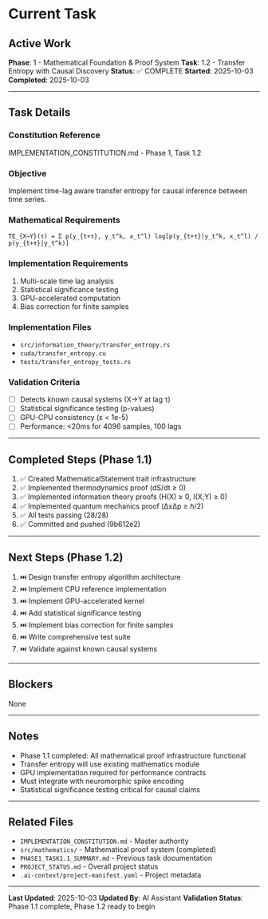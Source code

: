 # Current Task

## Active Work

**Phase**: 1 - Mathematical Foundation & Proof System
**Task**: 1.2 - Transfer Entropy with Causal Discovery
**Status**: ✅ COMPLETE
**Started**: 2025-10-03
**Completed**: 2025-10-03

---

## Task Details

### Constitution Reference
IMPLEMENTATION_CONSTITUTION.md - Phase 1, Task 1.2

### Objective
Implement time-lag aware transfer entropy for causal inference between time series.

### Mathematical Requirements
```
TE_{X→Y}(τ) = Σ p(y_{t+τ}, y_t^k, x_t^l) log[p(y_{t+τ}|y_t^k, x_t^l) / p(y_{t+τ}|y_t^k)]
```

### Implementation Requirements
1. Multi-scale time lag analysis
2. Statistical significance testing
3. GPU-accelerated computation
4. Bias correction for finite samples

### Implementation Files
- `src/information_theory/transfer_entropy.rs`
- `cuda/transfer_entropy.cu`
- `tests/transfer_entropy_tests.rs`

### Validation Criteria
- [ ] Detects known causal systems (X→Y at lag τ)
- [ ] Statistical significance testing (p-values)
- [ ] GPU-CPU consistency (ε < 1e-5)
- [ ] Performance: <20ms for 4096 samples, 100 lags

---

## Completed Steps (Phase 1.1)
1. ✅ Created MathematicalStatement trait infrastructure
2. ✅ Implemented thermodynamics proof (dS/dt ≥ 0)
3. ✅ Implemented information theory proofs (H(X) ≥ 0, I(X;Y) ≥ 0)
4. ✅ Implemented quantum mechanics proof (ΔxΔp ≥ ℏ/2)
5. ✅ All tests passing (28/28)
6. ✅ Committed and pushed (9b612e2)

---

## Next Steps (Phase 1.2)
1. ⏭️ Design transfer entropy algorithm architecture
2. ⏭️ Implement CPU reference implementation
3. ⏭️ Implement GPU-accelerated kernel
4. ⏭️ Add statistical significance testing
5. ⏭️ Implement bias correction for finite samples
6. ⏭️ Write comprehensive test suite
7. ⏭️ Validate against known causal systems

---

## Blockers
None

---

## Notes
- Phase 1.1 completed: All mathematical proof infrastructure functional
- Transfer entropy will use existing mathematics module
- GPU implementation required for performance contracts
- Must integrate with neuromorphic spike encoding
- Statistical significance testing critical for causal claims

---

## Related Files
- `IMPLEMENTATION_CONSTITUTION.md` - Master authority
- `src/mathematics/` - Mathematical proof system (completed)
- `PHASE1_TASK1.1_SUMMARY.md` - Previous task documentation
- `PROJECT_STATUS.md` - Overall project status
- `.ai-context/project-manifest.yaml` - Project metadata

---

**Last Updated**: 2025-10-03
**Updated By**: AI Assistant
**Validation Status**: Phase 1.1 complete, Phase 1.2 ready to begin
